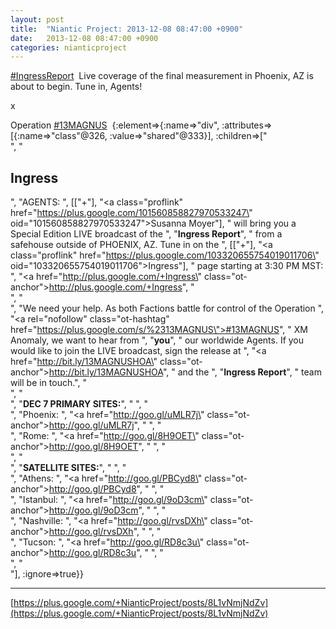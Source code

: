 ```yaml
---
layout: post
title:  "Niantic Project: 2013-12-08 08:47:00 +0900"
date:   2013-12-08 08:47:00 +0900
categories: nianticproject
---
```

[#IngressReport](https://plus.google.com/s/%23IngressReport "")  Live coverage of the final measurement in Phoenix, AZ is about to begin. Tune in, Agents!

x

Operation  [#13MAGNUS](https://plus.google.com/s/%2313MAGNUS "")  {:element=>{:name=>"div", :attributes=>[{:name=>"class"@326, :value=>"shared"@333}], :children=>["<br />", "<h2>Ingress</h2>", "AGENTS: ", [["+"], "<a class=\"proflink\" href=\"https://plus.google.com/101560858827970533247\" oid=\"101560858827970533247\">Susanna Moyer</a>"], " will bring you a Special Edition LIVE broadcast of the ", "<b>Ingress Report</b>", " from a safehouse outside of PHOENIX, AZ. Tune in on the ", [["+"], "<a class=\"proflink\" href=\"https://plus.google.com/103320655754019011706\" oid=\"103320655754019011706\">Ingress</a>"], " page starting at 3:30 PM MST: ", "<a href=\"http://plus.google.com/+Ingress\" class=\"ot-anchor\">http://plus.google.com/+Ingress</a>", "<br />", "<br />", "We need your help. As both Factions battle for control of the Operation ", "<a rel=\"nofollow\" class=\"ot-hashtag\" href=\"https://plus.google.com/s/%2313MAGNUS\">#13MAGNUS</a>", " XM Anomaly, we want to hear from ", "<b>you</b>", " our worldwide Agents. If you would like to join the LIVE broadcast, sign the release at ", "<a href=\"http://bit.ly/13MAGNUSHOA\" class=\"ot-anchor\">http://bit.ly/13MAGNUSHOA</a>", " and the ", "<b>Ingress Report</b>", " team will be in touch.", "<br />", "<br />", "<b>DEC 7 PRIMARY SITES:</b>", " ", "<br />", "Phoenix: ", "<a href=\"http://goo.gl/uMLR7j\" class=\"ot-anchor\">http://goo.gl/uMLR7j</a>", " ", "<br />", "Rome: ", "<a href=\"http://goo.gl/8H9OET\" class=\"ot-anchor\">http://goo.gl/8H9OET</a>", " ", "<br />", "<br />", "<b>SATELLITE SITES:</b>", " ", "<br />", "Athens: ", "<a href=\"http://goo.gl/PBCyd8\" class=\"ot-anchor\">http://goo.gl/PBCyd8</a>", " ", "<br />", "Istanbul: ", "<a href=\"http://goo.gl/9oD3cm\" class=\"ot-anchor\">http://goo.gl/9oD3cm</a>", " ", "<br />", "Nashville: ", "<a href=\"http://goo.gl/rvsDXh\" class=\"ot-anchor\">http://goo.gl/rvsDXh</a>", " ", "<br />", "Tucson: ", "<a href=\"http://goo.gl/RD8c3u\" class=\"ot-anchor\">http://goo.gl/RD8c3u</a>", " ", "<br />", "<br />"], :ignore=>true}}
- - -
[https://plus.google.com/+NianticProject/posts/8L1vNmjNdZv](https://plus.google.com/+NianticProject/posts/8L1vNmjNdZv)
